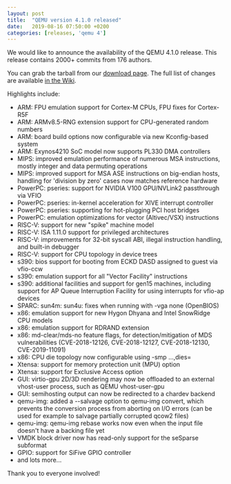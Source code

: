 ```yaml
---
layout: post
title:  "QEMU version 4.1.0 released"
date:   2019-08-16 07:50:00 +0200
categories: [releases, 'qemu 4']
---
```

We would like to announce the availability of the QEMU 4.1.0 release.
This release contains 2000+ commits from 176 authors.

You can grab the tarball from our 
[download page](https://www.qemu.org/download/#source).
The full list of changes are available
[in the Wiki](https://wiki.qemu.org/ChangeLog/4.1).

Highlights include:

 * ARM: FPU emulation support for Cortex-M CPUs, FPU fixes for Cortex-R5F
 * ARM: ARMv8.5-RNG extension support for CPU-generated random numbers
 * ARM: board build options now configurable via new Kconfig-based system
 * ARM: Exynos4210 SoC model now supports PL330 DMA controllers
 * MIPS: improved emulation performance of numerous MSA instructions,
         mostly integer and data permuting operations
 * MIPS: improved support for MSA ASE instructions on big-endian hosts,
         handling for 'division by zero' cases now matches reference
         hardware
 * PowerPC: pseries: support for NVIDIA V100 GPU/NVLink2 passthrough via
            VFIO
 * PowerPC: pseries: in-kernel acceleration for XIVE interrupt controller
 * PowerPC: pseries: supporting for hot-plugging PCI host bridges
 * PowerPC: emulation optimizations for vector (Altivec/VSX) instructions
 * RISC-V: support for new "spike" machine model
 * RISC-V: ISA 1.11.0 support for privileged architectures
 * RISC-V: improvements for 32-bit syscall ABI, illegal instruction
           handling, and built-in debugger
 * RISC-V: support for CPU topology in device trees
 * s390: bios support for booting from ECKD DASD assigned to guest via
         vfio-ccw
 * s390: emulation support for all "Vector Facility" instructions
 * s390: additional facilities and support for gen15 machines, including
         support for AP Queue Interruption Facility for using interrupts
         for vfio-ap devices
 * SPARC: sun4m: sun4u: fixes when running with -vga none (OpenBIOS)
 * x86: emulation support for new Hygon Dhyana and Intel SnowRidge CPU
        models
 * x86: emulation support for RDRAND extension
 * x86: md-clear/mds-no feature flags, for detection/mitigation of MDS
        vulnerabilities (CVE-2018-12126, CVE-2018-12127, CVE-2018-12130,
        CVE-2019-11091)
 * x86: CPU die topology now configurable using -smp ...,dies=
 * Xtensa: support for memory protection unit (MPU) option
 * Xtensa: support for Exclusive Access option
 * GUI: virtio-gpu 2D/3D rendering may now be offloaded to an external
        vhost-user process, such as QEMU vhost-user-gpu
 * GUI: semihosting output can now be redirected to a chardev backend
 * qemu-img: added a --salvage option to qemu-img convert, which prevents
             the conversion process from aborting on I/O errors (can be
             used for example to salvage partially corrupted qcow2 files)
 * qemu-img: qemu-img rebase works now even when the input file doesn't
             have a backing file yet
 * VMDK block driver now has read-only support for the seSparse subformat
 * GPIO: support for SiFive GPIO controller
 * and lots more...

Thank you to everyone involved!
